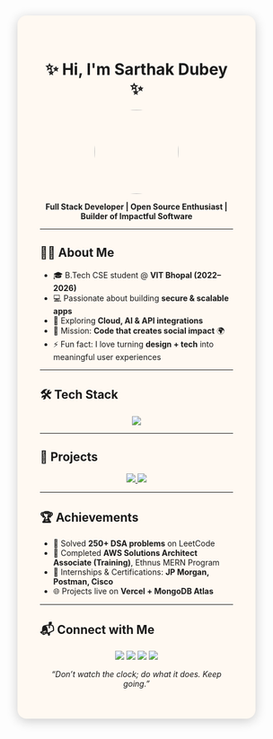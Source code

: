 <!-- Background wrapper -->
<div style="background: url('[https://raw.githubusercontent.com/sarthakdubeyy12/sarthakdubeyy12/main/Screenshot.png](https://www.google.com/url?sa=i&url=https%3A%2F%2Fpixabay.com%2Fvectors%2Fabstract-art-paper-cutting-6994323%2F&psig=AOvVaw2Zv1Nr2MUyhPY7P72EvkjB&ust=1756124937628000&source=images&cd=vfe&opi=89978449&ved=0CBUQjRxqFwoTCJD396y5o48DFQAAAAAdAAAAABAE)') no-repeat center center fixed; background-size: cover; padding: 40px;">

  <!-- Content box -->
  <div style="background-color: #fff9f2; border-radius: 16px; padding: 40px; max-width: 900px; margin: auto; box-shadow: 0 4px 20px rgba(0,0,0,0.2);">

  <h1 align="center">✨ Hi, I'm Sarthak Dubey ✨</h1>
  <p align="center">
    <img src="https://avatars.githubusercontent.com/u/106817181?v=4" width="150" style="border-radius:50%;" />
  </p>

  <p align="center"><b>Full Stack Developer | Open Source Enthusiast | Builder of Impactful Software</b></p>
  <hr/>

  ## 👨‍💻 About Me  
  - 🎓 B.Tech CSE student @ **VIT Bhopal (2022–2026)**  
  - 💻 Passionate about building **secure & scalable apps**  
  - 🌱 Exploring **Cloud, AI & API integrations**  
  - 🚀 Mission: **Code that creates social impact** 🌍  
  - ⚡ Fun fact: I love turning **design + tech** into meaningful user experiences  

  ---

  ## 🛠️ Tech Stack  
  <p align="center">
    <img src="https://skillicons.dev/icons?i=cpp,c,python,js,html,css,react,nodejs,express,tailwind,bootstrap,fastapi,mongodb,mysql,firebase,git,github,postman,selenium,vercel&perline=8" />
  </p>

  ---

  ## 🚀 Projects  
  <p align="center">
    <a href="https://github.com/sarthakdubeyy12/FoodRescue">
      <img src="https://github-readme-stats.vercel.app/api/pin/?username=sarthakdubeyy12&repo=FoodRescue&theme=radical" />
    </a>
    <a href="https://github.com/sarthakdubeyy12/Job-Dekho">
      <img src="https://github-readme-stats.vercel.app/api/pin/?username=sarthakdubeyy12&repo=Job-Dekho&theme=radical" />
    </a>
  </p>

  ---

  ## 🏆 Achievements  
  - 🧩 Solved **250+ DSA problems** on LeetCode  
  - 🥇 Completed **AWS Solutions Architect Associate (Training)**, Ethnus MERN Program  
  - 💼 Internships & Certifications: **JP Morgan, Postman, Cisco**  
  - 🌐 Projects live on **Vercel + MongoDB Atlas**  

  ---

  ## 📬 Connect with Me  
  <p align="center">
    <a href="mailto:dubeysarthak47@gmail.com"><img src="https://img.shields.io/badge/Gmail-red?logo=gmail&logoColor=white" /></a>
    <a href="https://portfolio-one-delta-29.vercel.app"><img src="https://img.shields.io/badge/Portfolio-Visit-blue?logo=vercel" /></a>
    <a href="https://linkedin.com/in/sarthak-dubey13/"><img src="https://img.shields.io/badge/LinkedIn-blue?logo=linkedin" /></a>
    <a href="https://github.com/sarthakdubeyy12"><img src="https://img.shields.io/badge/GitHub-black?logo=github" /></a>
  </p>

  <p align="center"><i>“Don’t watch the clock; do what it does. Keep going.”</i></p>

  </div>
</div>
